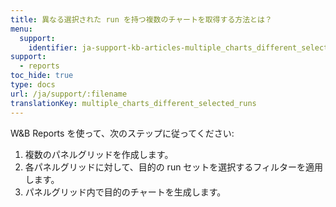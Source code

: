 ```yaml
---
title: 異なる選択された run を持つ複数のチャートを取得する方法とは？
menu:
  support:
    identifier: ja-support-kb-articles-multiple_charts_different_selected_runs
support:
  - reports
toc_hide: true
type: docs
url: /ja/support/:filename
translationKey: multiple_charts_different_selected_runs
---
```

W&B Reports を使って、次のステップに従ってください:

1. 複数のパネルグリッドを作成します。
2. 各パネルグリッドに対して、目的の run セットを選択するフィルターを適用します。
3. パネルグリッド内で目的のチャートを生成します。